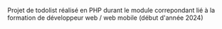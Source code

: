 Projet de todolist réalisé en PHP durant le module correpondant lié à la formation de développeur web / web mobile (début d'année 2024)
